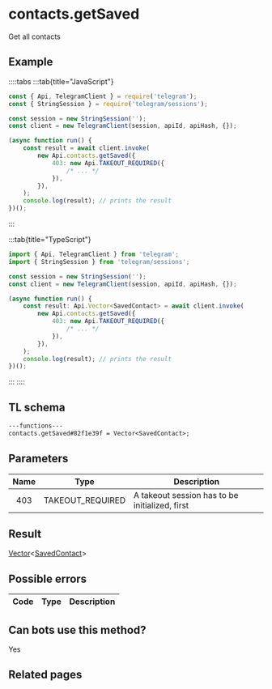 # contacts.getSaved

Get all contacts

## Example

::::tabs
:::tab{title="JavaScript"}

```js
const { Api, TelegramClient } = require('telegram');
const { StringSession } = require('telegram/sessions');

const session = new StringSession('');
const client = new TelegramClient(session, apiId, apiHash, {});

(async function run() {
    const result = await client.invoke(
        new Api.contacts.getSaved({
            403: new Api.TAKEOUT_REQUIRED({
                /* ... */
            }),
        }),
    );
    console.log(result); // prints the result
})();
```

:::

:::tab{title="TypeScript"}

```ts
import { Api, TelegramClient } from 'telegram';
import { StringSession } from 'telegram/sessions';

const session = new StringSession('');
const client = new TelegramClient(session, apiId, apiHash, {});

(async function run() {
    const result: Api.Vector<SavedContact> = await client.invoke(
        new Api.contacts.getSaved({
            403: new Api.TAKEOUT_REQUIRED({
                /* ... */
            }),
        }),
    );
    console.log(result); // prints the result
})();
```

:::
::::

## TL schema

```txt
---functions---
contacts.getSaved#82f1e39f = Vector<SavedContact>;
```

## Parameters

| Name | Type             | Description                                    |
| :--: | ---------------- | ---------------------------------------------- |
| 403  | TAKEOUT_REQUIRED | A takeout session has to be initialized, first |

## Result

[Vector](https://core.telegram.org/type/Vector%20t)<[SavedContact](https://core.telegram.org/type/SavedContact)>

## Possible errors

| Code | Type | Description |
| :--: | ---- | ----------- |

## Can bots use this method?

Yes

## Related pages
